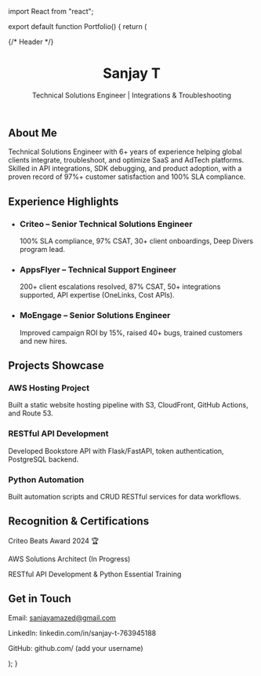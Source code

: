 import React from "react";

export default function Portfolio() {
  return (
    <div className="bg-gray-50 text-gray-800 font-sans">
      {/* Header */}
      <header className="bg-indigo-600 text-white py-8 text-center shadow-md">
        <h1 className="text-4xl font-bold">Sanjay T</h1>
        <p className="text-lg mt-2">Technical Solutions Engineer | Integrations & Troubleshooting</p>
      </header>
      <section className="max-w-4xl mx-auto py-12 px-6 text-center">
        <h2 className="text-2xl font-semibold mb-4">About Me</h2>
        <p className="text-lg leading-relaxed">
          Technical Solutions Engineer with 6+ years of experience helping global clients integrate,
          troubleshoot, and optimize SaaS and AdTech platforms. Skilled in API integrations, SDK debugging,
          and product adoption, with a proven record of 97%+ customer satisfaction and 100% SLA compliance.
        </p>
      </section>
      <section className="bg-white py-12 px-6 shadow-inner">
        <div className="max-w-5xl mx-auto">
          <h2 className="text-2xl font-semibold mb-8 text-center">Experience Highlights</h2>
          <ul className="space-y-6">
            <li>
              <h3 className="font-bold">Criteo – Senior Technical Solutions Engineer</h3>
              <p>100% SLA compliance, 97% CSAT, 30+ client onboardings, Deep Divers program lead.</p>
            </li>
            <li>
              <h3 className="font-bold">AppsFlyer – Technical Support Engineer</h3>
              <p>200+ client escalations resolved, 87% CSAT, 50+ integrations supported, API expertise (OneLinks, Cost APIs).</p>
            </li>
            <li>
              <h3 className="font-bold">MoEngage – Senior Solutions Engineer</h3>
              <p>Improved campaign ROI by 15%, raised 40+ bugs, trained customers and new hires.</p>
            </li>
          </ul>
        </div>
      </section>
      <section className="max-w-5xl mx-auto py-12 px-6">
        <h2 className="text-2xl font-semibold mb-8 text-center">Projects Showcase</h2>
        <div className="grid md:grid-cols-3 gap-6">
          <div className="bg-white p-6 rounded-2xl shadow-md">
            <h3 className="font-bold mb-2">AWS Hosting Project</h3>
            <p>Built a static website hosting pipeline with S3, CloudFront, GitHub Actions, and Route 53.</p>
          </div>
          <div className="bg-white p-6 rounded-2xl shadow-md">
            <h3 className="font-bold mb-2">RESTful API Development</h3>
            <p>Developed Bookstore API with Flask/FastAPI, token authentication, PostgreSQL backend.</p>
          </div>
          <div className="bg-white p-6 rounded-2xl shadow-md">
            <h3 className="font-bold mb-2">Python Automation</h3>
            <p>Built automation scripts and CRUD RESTful services for data workflows.</p>
          </div>
        </div>
      </section>
      <section className="bg-indigo-50 py-12 px-6">
        <div className="max-w-4xl mx-auto text-center">
          <h2 className="text-2xl font-semibold mb-6">Recognition & Certifications</h2>
          <p>Criteo Beats Award 2024 🏆</p>
          <p>AWS Solutions Architect (In Progress)</p>
          <p>RESTful API Development & Python Essential Training</p>
        </div>
      </section>
      <footer className="bg-indigo-600 text-white py-8 text-center mt-12">
        <h2 className="text-xl font-semibold mb-4">Get in Touch</h2>
        <p>Email: sanjayamazed@gmail.com</p>
        <p>LinkedIn: linkedin.com/in/sanjay-t-763945188</p>
        <p>GitHub: github.com/ (add your username)</p>
      </footer>
    </div>
  );
}
